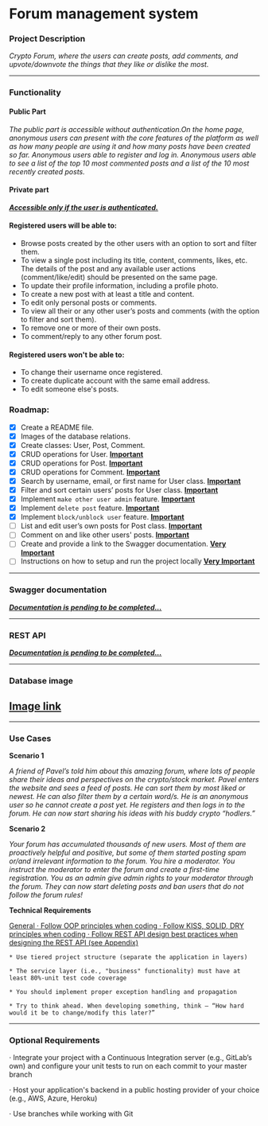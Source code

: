 # **Forum management system**

### Project Description

_Crypto Forum, where the users can create posts, add comments, and upvote/downvote the things that they like or dislike the most._

---
### Functionality

#### Public Part

_The public part is accessible without authentication.On the home page, anonymous users can present with the core features of the platform as well as how many people are using it and how many posts have been created so far. Anonymous users able to register and log in.
Anonymous users able to see a list of the top 10 most commented posts and a list of the 10 most recently created posts._

#### Private part
***<ins>Accessible only if the user is authenticated.</ins>***

#### Registered users will be able to:
- Browse posts created by the other users with an option to sort and filter them.
- To view a single post including its title, content, comments, likes, etc. The details of the post and any available user actions (comment/like/edit) should be presented on the same page.
- To update their profile information, including a profile photo.
- To create a new post with at least a title and content.
- To edit only personal posts or comments.
- To view all their or any other user’s posts and comments (with the option to filter and sort them).
- To remove one or more of their own posts.
- To comment/reply to any other forum post.

#### Registered users won't be able to:
- To change their username once registered. 
- To create duplicate account with the same email address.
- To edit someone else's posts.

### Roadmap:
- [x] Create a README file.
- [x] Images of the database relations.
- [x] Create classes: User, Post, Comment.
- [x] CRUD operations for User. **<ins>Important**
- [x] CRUD operations for Post. **<ins>Important**
- [x] CRUD operations for Comment. **<ins>Important**
- [x] Search by username, email, or first name for User class. **<ins>Important**
- [x] Filter and sort certain users’ posts for User class. **<ins>Important**
- [x] Implement `make other user admin` feature. **<ins>Important**
- [x] Implement `delete post` feature. **<ins>Important**
- [x] Implement `block/unblock user` feature. **<ins>Important**
- [ ] List and edit user’s own posts for Post class. **<ins>Important**
- [ ] Comment on and like other users' posts. **<ins>Important**
- [ ] Create and provide a link to the Swagger documentation. **<ins> Very Important**
- [ ] Instructions on how to setup and run the project locally **<ins> Very Important**

---

### Swagger documentation

***<ins>Documentation is pending to be completed...***

---

### REST API

***<ins>Documentation is pending to be completed...***

---

### Database image

## [Image link](https://ibb.co/Ptz2GPh) 

---

### Use Cases

**Scenario 1**

*A friend of Pavel’s told him about this amazing forum, where lots of people share their ideas and perspectives on the crypto/stock market. Pavel enters the website and sees a feed of posts. He can sort them by most liked or newest. He can also filter them by a certain word/s. He is an anonymous user so he cannot create a post yet. He registers and then logs in to the forum. He can now start sharing his ideas with his buddy crypto “hodlers.”*

**Scenario 2**

*Your forum has accumulated thousands of new users. Most of them are proactively helpful and positive, but some of them started posting spam or/and irrelevant information to the forum. You hire a moderator. You instruct the moderator to enter the forum and create a first-time registration. You as an admin give admin rights to your moderator through the forum. They can now start deleting posts and ban users that do not follow the forum rules!*

**Technical Requirements**

<ins>General · Follow OOP principles when coding · Follow KISS, SOLID, DRY principles when coding · Follow REST API design best practices when designing the REST API (see Appendix)

    * Use tiered project structure (separate the application in layers)

    * The service layer (i.e., "business" functionality) must have at least 80%-unit test code coverage

    * You should implement proper exception handling and propagation

    * Try to think ahead. When developing something, think – “How hard would it be to change/modify this later?”

---

### Optional Requirements

· Integrate your project with a Continuous Integration server (e.g., GitLab’s own) and configure your unit tests to run on each commit to your master branch

· Host your application's backend in a public hosting provider of your choice (e.g., AWS, Azure, Heroku)

· Use branches while working with Git
